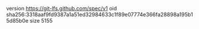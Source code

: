 version https://git-lfs.github.com/spec/v1
oid sha256:3318aaf9fd9387a1a51ed32984633c1f89e07774e366fa28898a195b15d85b0e
size 5155
